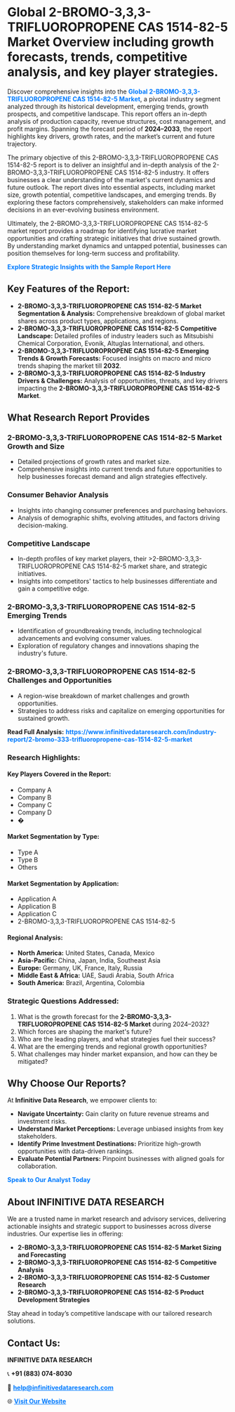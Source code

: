 <h1>Global 2-BROMO-3,3,3-TRIFLUOROPROPENE CAS 1514-82-5 Market Overview including growth forecasts, trends, competitive analysis, and key player strategies.</h1>
<p>
Discover comprehensive insights into the 
<a href="https://www.infinitivedataresearch.com/industry-report/2-bromo-333-trifluoropropene-cas-1514-82-5-market" rel="dofollow" style="color: #007BFF; text-decoration: none;"><strong>Global 2-BROMO-3,3,3-TRIFLUOROPROPENE CAS 1514-82-5 Market</strong></a>, a pivotal industry segment analyzed through its historical development, emerging trends, growth prospects, and competitive landscape. This report offers an in-depth analysis of production capacity, revenue structures, cost management, and profit margins. Spanning the forecast period of <strong>2024–2033</strong>, the report highlights key drivers, growth rates, and the market’s current and future trajectory.
</p>
<p>
The primary objective of this 2-BROMO-3,3,3-TRIFLUOROPROPENE CAS 1514-82-5 report is to deliver an insightful and in-depth analysis of the 2-BROMO-3,3,3-TRIFLUOROPROPENE CAS 1514-82-5 industry. It offers businesses a clear understanding of the market's current dynamics and future outlook. The report dives into essential aspects, including market size, growth potential, competitive landscapes, and emerging trends. By exploring these factors comprehensively, stakeholders can make informed decisions in an ever-evolving business environment.
</p>
<p>
Ultimately, the 2-BROMO-3,3,3-TRIFLUOROPROPENE CAS 1514-82-5 market report provides a roadmap for identifying lucrative market opportunities and crafting strategic initiatives that drive sustained growth. By understanding market dynamics and untapped potential, businesses can position themselves for long-term success and profitability.
</p>
<p>
<a href="https://www.infinitivedataresearch.com/request-sample/reportId=107280" style="color: #007BFF; text-decoration: none;"><strong>Explore Strategic Insights with the Sample Report Here</strong></a>
</p>

<h2>Key Features of the Report:</h2>
<ul>
<li><strong>2-BROMO-3,3,3-TRIFLUOROPROPENE CAS 1514-82-5 Market Segmentation & Analysis:</strong> Comprehensive breakdown of global market shares across product types, applications, and regions.</li>
<li><strong>2-BROMO-3,3,3-TRIFLUOROPROPENE CAS 1514-82-5 Competitive Landscape:</strong> Detailed profiles of industry leaders such as Mitsubishi Chemical Corporation, Evonik, Altuglas International, and others.</li>
<li><strong>2-BROMO-3,3,3-TRIFLUOROPROPENE CAS 1514-82-5 Emerging Trends & Growth Forecasts:</strong> Focused insights on macro and micro trends shaping the market till <strong>2032</strong>.</li>
<li><strong>2-BROMO-3,3,3-TRIFLUOROPROPENE CAS 1514-82-5 Industry Drivers & Challenges:</strong> Analysis of opportunities, threats, and key drivers impacting the <strong>2-BROMO-3,3,3-TRIFLUOROPROPENE CAS 1514-82-5 Market</strong>.</li>
</ul>

<h2>What Research Report Provides</h2>
<h3>2-BROMO-3,3,3-TRIFLUOROPROPENE CAS 1514-82-5 Market Growth and Size</h3>
<ul>
<li>Detailed projections of growth rates and market size.</li>
<li>Comprehensive insights into current trends and future opportunities to help businesses forecast demand and align strategies effectively.</li>
</ul>

<h3>Consumer Behavior Analysis</h3>
<ul>
<li>Insights into changing consumer preferences and purchasing behaviors.</li>
<li>Analysis of demographic shifts, evolving attitudes, and factors driving decision-making.</li>
</ul>

<h3>Competitive Landscape</h3>
<ul>
<li>In-depth profiles of key market players, their >2-BROMO-3,3,3-TRIFLUOROPROPENE CAS 1514-82-5 market share, and strategic initiatives.</li>
<li>Insights into competitors' tactics to help businesses differentiate and gain a competitive edge.</li>
</ul>

<h3>2-BROMO-3,3,3-TRIFLUOROPROPENE CAS 1514-82-5 Emerging Trends</h3>
<ul>
<li>Identification of groundbreaking trends, including technological advancements and evolving consumer values.</li>
<li>Exploration of regulatory changes and innovations shaping the industry's future.</li>
</ul>

<h3>2-BROMO-3,3,3-TRIFLUOROPROPENE CAS 1514-82-5 Challenges and Opportunities</h3>
<ul>
<li>A region-wise breakdown of market challenges and growth opportunities.</li>
<li>Strategies to address risks and capitalize on emerging opportunities for sustained growth.</li>
</ul>
<p><strong>Read Full Analysis:</strong> <a href="https://www.infinitivedataresearch.com/industry-report/2-bromo-333-trifluoropropene-cas-1514-82-5-market" rel="dofollow" style="color: #007BFF; text-decoration: none;"><strong>https://www.infinitivedataresearch.com/industry-report/2-bromo-333-trifluoropropene-cas-1514-82-5-market</strong></a></p>
<h3>Research Highlights:</h3>
<h4>Key Players Covered in the Report:</h4>
<ul><li>Company A</li><li>Company B</li><li>Company C</li><li>Company D</li><li>�</li></ul>
<h4>Market Segmentation by Type:</h4>
<ul><li>Type A</li><li>Type B</li><li>Others</li></ul>
<h4>Market Segmentation by Application:</h4>
<ul><li>Application A</li><li>Application B</li><li>Application C</li><li>2-BROMO-3,3,3-TRIFLUOROPROPENE CAS 1514-82-5</li></ul>

<h4>Regional Analysis:</h4>
<ul>
<li><strong>North America:</strong> United States, Canada, Mexico</li>
<li><strong>Asia-Pacific:</strong> China, Japan, India, Southeast Asia</li>
<li><strong>Europe:</strong> Germany, UK, France, Italy, Russia</li>
<li><strong>Middle East & Africa:</strong> UAE, Saudi Arabia, South Africa</li>
<li><strong>South America:</strong> Brazil, Argentina, Colombia</li>
</ul>

<h3>Strategic Questions Addressed:</h3>
<ol>
<li>What is the growth forecast for the <strong>2-BROMO-3,3,3-TRIFLUOROPROPENE CAS 1514-82-5 Market</strong> during 2024–2032?</li>
<li>Which forces are shaping the market's future?</li>
<li>Who are the leading players, and what strategies fuel their success?</li>
<li>What are the emerging trends and regional growth opportunities?</li>
<li>What challenges may hinder market expansion, and how can they be mitigated?</li>
</ol>

<h2>Why Choose Our Reports?</h2>
<p>At <strong>Infinitive Data Research</strong>, we empower clients to:</p>
<ul>
<li><strong>Navigate Uncertainty:</strong> Gain clarity on future revenue streams and investment risks.</li>
<li><strong>Understand Market Perceptions:</strong> Leverage unbiased insights from key stakeholders.</li>
<li><strong>Identify Prime Investment Destinations:</strong> Prioritize high-growth opportunities with data-driven rankings.</li>
<li><strong>Evaluate Potential Partners:</strong> Pinpoint businesses with aligned goals for collaboration.</li>
</ul>
<p><a href="https://www.infinitivedataresearch.com/industry-report/2-bromo-333-trifluoropropene-cas-1514-82-5-market" rel="dofollow" style="color: #007BFF; text-decoration: none;"><strong>Speak to Our Analyst Today</strong></a></p>

<h2>About INFINITIVE DATA RESEARCH</h2>
<p>We are a trusted name in market research and advisory services, delivering actionable insights and strategic support to businesses across diverse industries. Our expertise lies in offering:</p>
<ul>
<li><strong>2-BROMO-3,3,3-TRIFLUOROPROPENE CAS 1514-82-5 Market Sizing and Forecasting</strong></li>
<li><strong>2-BROMO-3,3,3-TRIFLUOROPROPENE CAS 1514-82-5 Competitive Analysis</strong></li>
<li><strong>2-BROMO-3,3,3-TRIFLUOROPROPENE CAS 1514-82-5 Customer Research</strong></li>
<li><strong>2-BROMO-3,3,3-TRIFLUOROPROPENE CAS 1514-82-5 Product Development Strategies</strong></li>
</ul>
<p>Stay ahead in today’s competitive landscape with our tailored research solutions.</p>

<h2>Contact Us:</h2>
<p><strong>INFINITIVE DATA RESEARCH</strong></p>
<p>📞 <strong>+91 (883) 074-8030</strong></p>
<p>📧 <strong><a href="mailto:help@infinitivedataresearch.com" style="color: #007BFF;">help@infinitivedataresearch.com</a></strong></p>
<p>🌐 <strong><a href="https://www.infinitivedataresearch.com" rel="dofollow" style="color: #007BFF;">Visit Our Website</a></strong></p>